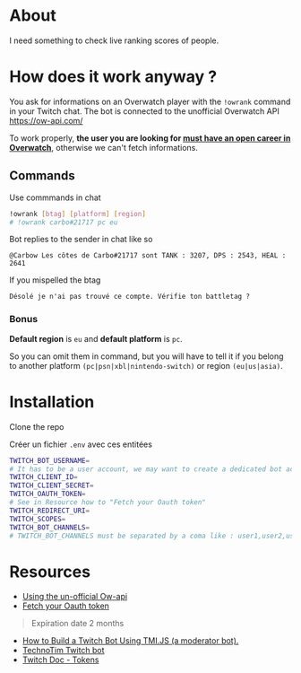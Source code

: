 # About
I need something to check live ranking scores of people.

# How does it work anyway ?
You ask for informations on an Overwatch player with the `!owrank` command in your Twitch chat.
The bot is connected to the unofficial Overwatch API https://ow-api.com/

To work properly, **the user you are looking for <u>must have an open career in Overwatch</u>**, otherwise we can't fetch informations.

## Commands
Use commmands in chat

```sh
!owrank [btag] [platform] [region]
# !owrank carbo#21717 pc eu
```
Bot replies to the sender in chat like so
```
@Carbow Les côtes de Carbo#21717 sont TANK : 3207, DPS : 2543, HEAL : 2641
```

If you mispelled the btag
```
Désolé je n'ai pas trouvé ce compte. Vérifie ton battletag ?
```
### Bonus
**Default region** is `eu` and **default platform** is `pc`.

So you can omit them in command, but you will have to tell it if you belong to another platform `(pc|psn|xbl|nintendo-switch)` or region `(eu|us|asia)`.

# Installation
Clone the repo

Créer un fichier `.env` avec ces entitées
```bash
TWITCH_BOT_USERNAME=
# It has to be a user account, we may want to create a dedicated bot account
TWITCH_CLIENT_ID=
TWITCH_CLIENT_SECRET=
TWITCH_OAUTH_TOKEN=
# See in Resource how to "Fetch your Oauth token"
TWITCH_REDIRECT_URI=
TWITCH_SCOPES=
TWITCH_BOT_CHANNELS=
# TWITCH_BOT_CHANNELS must be separated by a coma like : user1,user2,user3
```


# Resources
- [Using the un-official Ow-api](https://ow-api.com/)
- [Fetch your Oauth token](https://twitchapps.com/tmi/)
> Expiration date 2 months
- [How to Build a Twitch Bot Using TMI.JS (a moderator bot).](https://youtu.be/7uSjKbAUHXg)
- [TechnoTim Twitch bot](https://github.com/techno-tim/techno-boto-twitch)
- [Twitch Doc - Tokens](https://dev.twitch.tv/docs/authentication/getting-tokens-oauth)
